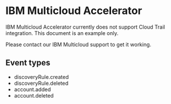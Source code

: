 # IBM Multicloud Accelerator

IBM Multicloud Accelerator currently does not support Cloud Trail integration. This document is an example only.

Please contact our IBM Multicloud support to get it working.

## Event types

- discoveryRule.created
- discoveryRule.deleted
- account.added
- account.deleted
